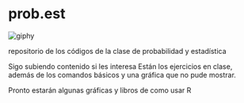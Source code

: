 # prob.est


![giphy](https://user-images.githubusercontent.com/54007647/64838490-0caf6c80-d5b9-11e9-919e-32ba7ece8a3f.gif)


repositorio de los códigos de la clase de probabilidad y estadística

Sigo subiendo contenido si les interesa
Están los ejercicios en clase, además de los comandos básicos y una gráfica que no pude mostrar.

Pronto estarán algunas gráficas y libros de como usar R
